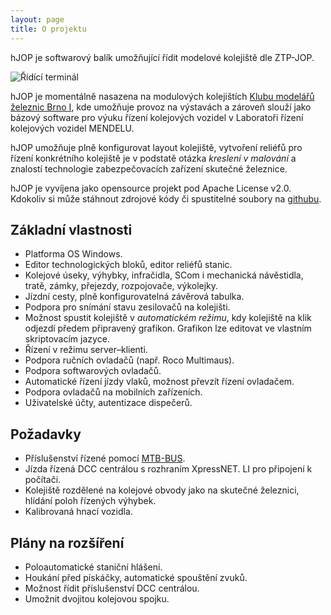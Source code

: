 ```yaml
---
layout: page
title: O projektu
---
```


hJOP je softwarový balík umožňující řídit modelové kolejiště dle ZTP-JOP.

![Řídící terminál](/assets/panel.png)

hJOP je momentálně nasazena na modulových kolejištích [Klubu modelářů železnic
Brno I](http;//kmz-brno.cz/), kde umožňuje provoz na výstavách a zároveň slouží
jako bázový software pro výuku řízení kolejových vozidel v Laboratoři řízení
kolejových vozidel MENDELU.

hJOP umožňuje plně konfigurovat layout kolejiště, vytvoření reliéfů pro řízení
konkrétního kolejiště je v podstatě otázka *kreslení v malování* a znalostí
technologie zabezpečovacích zařízení skutečné železnice.

hJOP je vyvíjena jako opensource projekt pod Apache License v2.0. Kdokoliv si
může stáhnout zdrojové kódy či spustitelné soubory na
[githubu](https://github.com/kmzbrnoI/).

## Základní vlastnosti

 * Platforma OS Windows.
 * Editor technologických bloků, editor reliéfů stanic.
 * Kolejové úseky, výhybky, infračidla, SCom i mechanická návěstidla, tratě,
   zámky, přejezdy, rozpojovače, výkolejky.
 * Jízdní cesty, plně konfigurovatelná závěrová tabulka.
 * Podpora pro snímání stavu zesilovačů na kolejišti.
 * Možnost spustit kolejiště v *automatickém režimu*, kdy kolejiště na klik
   odjezdí předem připravený grafikon. Grafikon lze editovat ve vlastním
   skriptovacím jazyce.
 * Řízení v režimu server–klienti.
 * Podpora ručních ovladačů (např. Roco Multimaus).
 * Podpora softwarových ovladačů.
 * Automatické řízení jízdy vlaků, možnost převzít řízení ovladačem.
 * Podpora ovladačů na mobilních zařízeních.
 * Uživatelské účty, autentizace dispečerů.

## Požadavky

 * Příslušenství řízené pomocí [MTB-BUS](http://mtb.kmz-brno.cz/).
 * Jízda řízená DCC centrálou s rozhraním XpressNET. LI pro připojení k počítači.
 * Kolejiště rozdělené na kolejové obvody jako na skutečné železnici, hlídání
   poloh řízených výhybek.
 * Kalibrovaná hnací vozidla.

## Plány na rozšíření

 * Poloautomatické staniční hlášení.
 * Houkání před pískáčky, automatické spouštění zvuků.
 * Možnost řídit příslušenství DCC centrálou.
 * Umožnit dvojitou kolejovou spojku.


